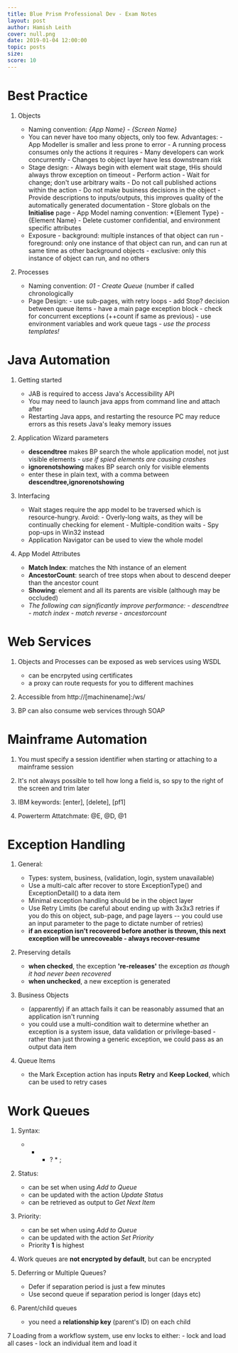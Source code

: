 ```yaml
---
title: Blue Prism Professional Dev - Exam Notes
layout: post
author: Hamish Leith
cover: null.png
date: 2019-01-04 12:00:00
topic: posts
size:
score: 10
---
```


# Best Practice

1. Objects

   - Naming convention: _{App Name} - {Screen Name}_
   - You can never have too many objects, only too few. Advantages: - App Modeller is smaller and less prone to error - A running process consumes only the actions it requires - Many developers can work concurrently - Changes to object layer have less downstream risk
   - Stage design: - Always begin with element wait stage, tHis should always throw exception on timeout - Perform action - Wait for change; don't use arbitrary waits - Do not call published actions within the action - Do not make business decisions in the object - Provide descriptions to inputs/outputs, this improves quality of the automatically generated documentation - Store globals on the **Initialise** page - App Model naming convention: \*{Element Type} - {Element Name} - Delete customer confidential, and environment specific attributes
   - Exposure - background: multiple instances of that object can run - foreground: only one instance of that object can run, and can run at same time as other background objects - exclusive: only this instance of object can run, and no others

2. Processes
   - Naming convention: _01 - Create Queue_ (number if called chronologically
   - Page Design: - use sub-pages, with retry loops - add Stop? decision between queue items - have a main page exception block - check for concurrent exceptions (++count if same as previous) - use environment variables and work queue tags - _use the process templates!_

# Java Automation

1. Getting started

   - JAB is required to access Java's Accessibility API
   - You may need to launch java apps from command line and attach after
   - Restarting Java apps, and restarting the resource PC may reduce errors as this resets Java's leaky memory issues

2. Application Wizard parameters

   - **descendtree** makes BP search the whole application model, not just visible elements - _use if spied elements are causing crashes_
   - **ignorenotshowing** makes BP search only for visible elements
   - enter these in plain text, with a comma between **descendtree,ignorenotshowing**

3. Interfacing

   - Wait stages require the app model to be traversed which is resource-hungry. Avoid: - Overly-long waits, as they will be continually checking for element - Multiple-condition waits - Spy pop-ups in Win32 instead
   - Application Navigator can be used to view the whole model

4. App Model Attributes
   - **Match Index**: matches the Nth instance of an element
   - **AncestorCount**: search of tree stops when about to descend deeper than the ancestor count
   - **Showing**: element and all its parents are visible (although may be occluded)
   - _The following can significantly improve performance: - descendtree - match index - match reverse - ancestorcount_

# Web Services

1. Objects and Processes can be exposed as web services using WSDL

   - can be encrpyted using certificates
   - a proxy can route requests for you to different machines

2. Accessible from http://[machinename]:<port>/ws/

3. BP can also consume web services through SOAP

# Mainframe Automation

1. You must specify a session identifier when starting or attaching to a mainframe session

2. It's not always possible to tell how long a field is, so spy to the right of the screen and trim later

3. IBM keywords: [enter], [delete], [pf1]

4. Powerterm Attatchmate: @E, @D, @1

# Exception Handling

1. General:

   - Types: system, business, (validation, login, system unavailable)
   - Use a multi-calc after recover to store ExceptionType() and ExceptionDetail() to a data item
   - Minimal exception handling should be in the object layer
   - Use Retry Limits (be careful about ending up with 3x3x3 retries if you do this on object, sub-page, and page layers -- you could use an input parameter to the page to dictate number of retries)
   - **if an exception isn't recovered before another is thrown, this next exception will be unrecoveable - always recover-resume**

2. Preserving details

   - **when checked**, the exception **'re-releases'** the exception _as though it had never been recovered_
   - **when unchecked**, a new exception is generated

3. Business Objects

   - (apparently) if an attach fails it can be reasonably assumed that an application isn't running
   - you could use a multi-condition wait to determine whether an exception is a system issue, data validation or privilege-based - rather than just throwing a generic exception, we could pass as an output data item

4. Queue Items
   - the Mark Exception action has inputs **Retry** and **Keep Locked**, which can be used to retry cases

# Work Queues

1. Syntax:

   - - - ? \* ;

2. Status:

   - can be set when using _Add to Queue_
   - can be updated with the action _Update Status_
   - can be retrieved as output to _Get Next Item_

3. Priority:

   - can be set when using _Add to Queue_
   - can be updated with the action _Set Priority_
   - Priority **1** is highest

4. Work queues are **not encrypted by default**, but can be encrypted

5. Deferring or Multiple Queues?

   - Defer if separation period is just a few minutes
   - Use second queue if separation period is longer (days etc)

6. Parent/child queues
   - you need a **relationship key** (parent's ID) on each child

7 Loading from a workflow system, use env locks to either: - lock and load all cases - lock an individual item and load it

